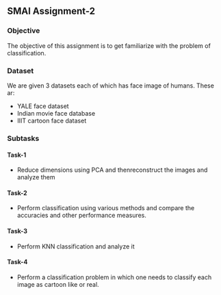 ## SMAI Assignment-2

### Objective
The objective of this assignment is to get familiarize with the problem of classification.

### Dataset
We are given 3 datasets each of which has face image of humans. These ar:
 - YALE face dataset
 - Indian movie face database
 - IIIT cartoon face dataset

### Subtasks

#### Task-1
 - Reduce dimensions using PCA and thenreconstruct the images and analyze them

#### Task-2
 - Perform classification using various methods and compare the accuracies and other performance measures.

#### Task-3
 - Perform KNN classification and analyze it

#### Task-4
 - Perform a classification problem in which one needs to classify each image as cartoon like or real.
